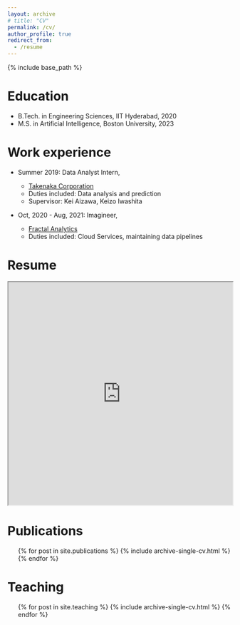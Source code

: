 ```yaml
---
layout: archive
# title: "CV"
permalink: /cv/
author_profile: true
redirect_from:
  - /resume
---
```


{% include base_path %}

# Education
* B.Tech. in Engineering Sciences, IIT Hyderabad, 2020
* M.S. in Artificial Intelligence, Boston University, 2023

Work experience
======
* Summer 2019: Data Analyst Intern,
  * [Takenaka Corporation](https://www.takenaka.co.jp/takenaka_e/)
  * Duties included: Data analysis and prediction
  * Supervisor: Kei Aizawa, Keizo Iwashita

* Oct, 2020 - Aug, 2021: Imagineer,
  * [Fractal Analytics](https://fractal.ai/)
  * Duties included: Cloud Services, maintaining data pipelines

Resume
======
<!-- <embed src="https://github.com/saurav717/saurav717.github.io/blob/master/_pages/saurav-chennuri--s.pdf" type="application/pdf" width="100%" height="400px"> -->

<!-- <object data="https://drive.google.com/file/d/1Rz8_MT7_5_wzYwm1tpMJTvwrNazkyoSu/view?usp=sharing" type="application/pdf" width="700px" height="700px">
    <embed src="https://drive.google.com/file/d/1Rz8_MT7_5_wzYwm1tpMJTvwrNazkyoSu/view?usp=sharing">
        <p>This browser does not support PDFs. Please download the PDF to view it: <a href="https://drive.google.com/file/d/1Rz8_MT7_5_wzYwm1tpMJTvwrNazkyoSu/view?usp=sharing">Download PDF</a>.</p>
    </embed>
</object> -->

<iframe src="https://github.com/saurav717/saurav717.github.io/blob/master/_data/saurav-chennuri--s.pdf" width="100%" height="500px">
</iframe>


Publications
======
  <ul>{% for post in site.publications %}
    {% include archive-single-cv.html %}
  {% endfor %}</ul>
  
<!-- Talks
======
  <ul>{% for post in site.talks %}
    {% include archive-single-talk-cv.html %}
  {% endfor %}</ul> -->
  
Teaching
======
  <ul>{% for post in site.teaching %}
    {% include archive-single-cv.html %}
  {% endfor %}</ul>
  
<!-- Service and leadership
======
* Currently signed in to 43 different slack teams -->
